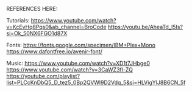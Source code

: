 REFERENCES HERE:

Tutorials:
https://www.youtube.com/watch?v=KcEvHq8Pqs0&ab_channel=BroCode
https://youtu.be/AheaTd_l5Is?si=Ok_50NX6FGO1d87X

Fonts:
https://fonts.google.com/specimen/IBM+Plex+Mono
https://www.dafontfree.io/avenir-font/

Music:
https://www.youtube.com/watch?v=XD1t7JHbge0
https://www.youtube.com/watch?v=3CaWZ3fl-ZQ
https://youtube.com/playlist?list=PLCcKnDbQ5_D_tez5_0Bp2QVWl9D2Vdq_5&si=HLVigYlJ8B6CN_5f